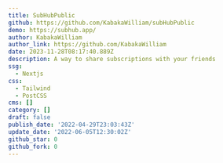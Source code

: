 ```yaml
---
title: SubHubPublic
github: https://github.com/KabakaWilliam/subHubPublic
demo: https://subhub.app/
author: KabakaWilliam
author_link: https://github.com/KabakaWilliam
date: 2023-11-28T08:17:40.889Z
description: A way to share subscriptions with your friends
ssg:
  - Nextjs
css:
  - Tailwind
  - PostCSS
cms: []
category: []
draft: false
publish_date: '2022-04-29T23:03:43Z'
update_date: '2022-06-05T12:30:02Z'
github_star: 0
github_fork: 0
---
```

